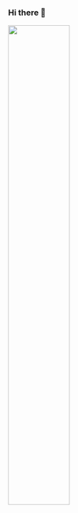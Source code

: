 ### Hi there 👋
<div>
  <a href="https://github.com/zippybonhtm">
    <img height="50%" src="https://github-readme-stats.vercel.app/api?username=zippybonhtm&show_icons=true&theme=dark&include_all_commits=true&cont_private=true"/>
</div>
